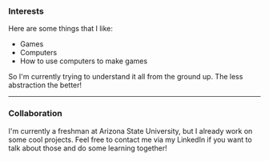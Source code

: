 ### Interests

Here are some things that I like:

- Games
- Computers
- How to use computers to make games

So I'm currently trying to understand it all from the ground up. The less abstraction the better!

---

### Collaboration

I'm currently a freshman at Arizona State University, but I already work on some cool projects. Feel free to contact me via my LinkedIn if you want to talk about those and do some learning together!
